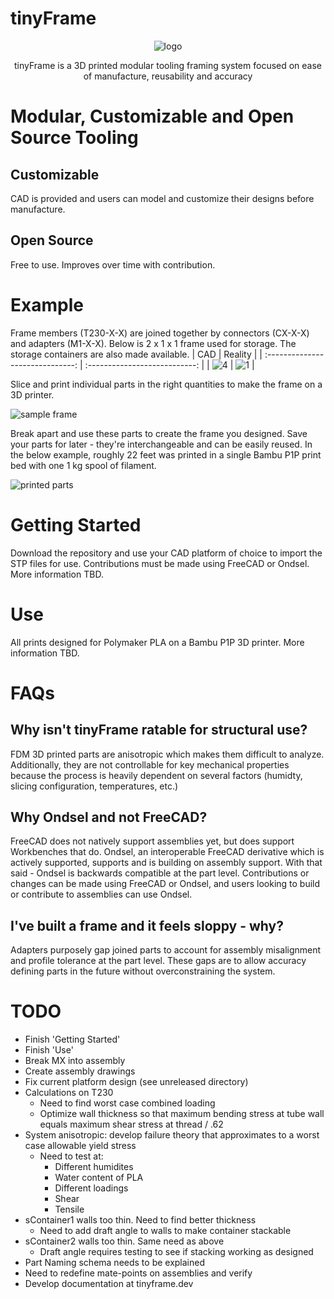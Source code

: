 # tinyFrame

<div align="center">

![logo](/repoData/logo.png)

tinyFrame is a 3D printed modular tooling framing system focused on ease of manufacture, reusability and accuracy
</div>

# Modular, Customizable and Open Source Tooling
## Customizable
CAD is provided and users can model and customize their designs before manufacture.
## Open Source
Free to use. Improves over time with contribution.

# Example
Frame members (T230-X-X) are joined together by connectors (CX-X-X) and adapters (M1-X-X). Below is 2 x 1 x 1 frame used for storage. The storage containers are also made available.
| CAD | Reality |
| :------------------------------: | :---------------------------: |
| ![4](/repoData/SS4.png) | ![1](/repoData/SS1.png) |


Slice and print individual parts in the right quantities to make the frame on a 3D printer.

![sample frame](/repoData/SS2.png)

Break apart and use these parts to create the frame you designed. Save your parts for later - they're interchangeable and can be easily reused. In the below example, roughly 22 feet was printed in a single Bambu P1P print bed with one 1 kg spool of filament.

![printed parts](/repoData/SS3.png)

# Getting Started
Download the repository and use your CAD platform of choice to import the STP files for use.
Contributions must be made using FreeCAD or Ondsel.
More information TBD.

# Use
All prints designed for Polymaker PLA on a Bambu P1P 3D printer.
More information TBD.

# FAQs
## Why isn't tinyFrame ratable for structural use?
FDM 3D printed parts are anisotropic which makes them difficult to analyze. Additionally, they are not controllable for key mechanical properties because the process is heavily dependent on several factors (humidty, slicing configuration, temperatures, etc.)

## Why Ondsel and not FreeCAD?
FreeCAD does not natively support assemblies yet, but does support Workbenches that do. Ondsel, an interoperable FreeCAD derivative which is actively supported, supports and is building on assembly support. With that said - Ondsel is backwards compatible at the part level. Contributions or changes can be made using FreeCAD or Ondsel, and users looking to build or contribute to assemblies can use Ondsel.

## I've built a frame and it feels sloppy - why?
Adapters purposely gap joined parts to account for assembly misalignment and profile tolerance at the part level. These gaps are to allow accuracy defining parts in the future without overconstraining the system.

# TODO
- Finish 'Getting Started'
- Finish 'Use'
- Break MX into assembly
- Create assembly drawings 
- Fix current platform design (see unreleased directory)
- Calculations on T230
	- Need to find worst case combined loading
	- Optimize wall thickness so that maximum bending stress at tube wall equals maximum shear stress at thread / .62
- System anisotropic: develop failure theory that approximates to a worst case allowable yield stress
	- Need to test at:
		- Different humidites
		- Water content of PLA
		- Different loadings
		- Shear
		- Tensile
- sContainer1 walls too thin. Need to find better thickness
	- Need to add draft angle to walls to make container stackable
- sContainer2 walls too thin. Same need as above
	- Draft angle requires testing to see if stacking working as designed
- Part Naming schema needs to be explained
- Need to redefine mate-points on assemblies and verify
- Develop documentation at tinyframe.dev
